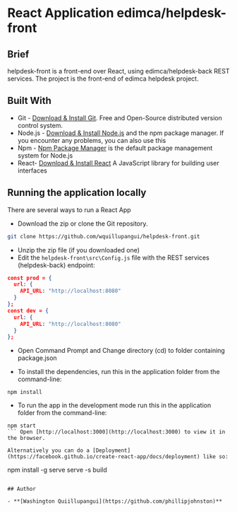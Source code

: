 # React Application edimca/helpdesk-front

## Brief

helpdesk-front is a front-end over React, using edimca/helpdesk-back REST services. The project is the front-end of edimca helpdesk project.

## Built With

- Git - [Download & Install Git](https://git-scm.com/downloads). Free and Open-Source distributed version control system.
- Node.js - [Download & Install Node.js](https://nodejs.org/en/download/) and the npm package manager. If you encounter any problems, you can also use this
- Npm - [Npm Package Manager](https://www.npmjs.com/) is the default package management system for Node.js
- React- [Download & Install React](https://reactjs.org) A JavaScript library for building user interfaces

## Running the application locally

There are several ways to run a React App

- Download the zip or clone the Git repository.

```sh
git clone https://github.com/wquillupangui/helpdesk-front.git
```

- Unzip the zip file (if you downloaded one)
- Edit the `helpdesk-front\src\Config.js` file with the REST services (helpdesk-back) endpoint:

```json
const prod = {
  url: {
    API_URL: "http://localhost:8080"
  }
};
const dev = {
  url: {
    API_URL: "http://localhost:8080"
  }
};
```

- Open Command Prompt and Change directory (cd) to folder containing package.json

- To install the dependencies, run this in the application folder from the command-line:

```
npm install
```

- To run the app in the development mode
  run this in the application folder from the command-line:

````
npm start
``` Open [http://localhost:3000](http://localhost:3000) to view it in the browser.

Alternatively you can do a [Deployment](https://facebook.github.io/create-react-app/docs/deployment) like so:

````

npm install -g serve
serve -s build

```

## Author

- **[Washington Quiillupangui](https://github.com/phillipjohnston)**
```
